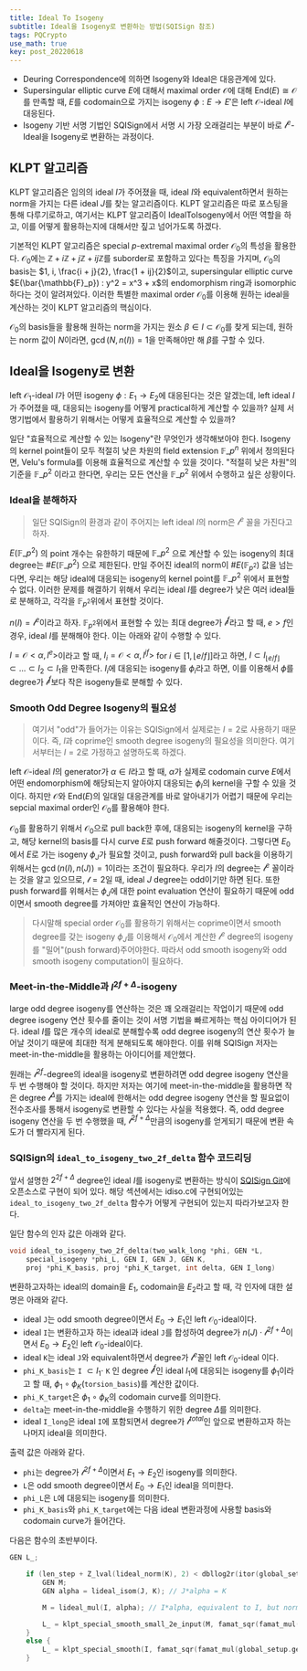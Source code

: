 ```yaml
---
title: Ideal To Isogeny
subtitle: Ideal을 Isogeny로 변환하는 방법(SQISign 참조)
tags: PQCrypto
use_math: true
key: post_20220618
---
```


* Deuring Correspondence에 의하면 Isogeny와 Ideal은 대응관계에 있다.
* Supersingular elliptic curve $E$에 대해서 maximal order $\mathcal{O}$에 대해 $\mathrm{End}(E) \cong \mathcal{O}$를 만족할 때, $E$를 codomain으로 가지는 isogeny $\phi:E \rightarrow E'$은 left $\mathcal{O}$-ideal $I$에 대응된다.
* Isogeny 기반 서명 기법인 SQISign에서 서명 시 가장 오래걸리는 부분이 바로 $\mathcal{l}^e$-Ideal을 Isogeny로 변환하는 과정이다.

<!--more-->

## KLPT 알고리즘

KLPT 알고리즘은 임의의 ideal $I$가 주어졌을 때, ideal $I$와 equivalent하면서 원하는 norm을 가지는 다른 ideal $J$를 찾는 알고리즘이다. KLPT 알고리즘은 따로 포스팅을 통해 다루기로하고, 여기서는 KLPT 알고리즘이 IdealToIsogeny에서 어떤 역할을 하고, 이를 어떻게 활용하는지에 대해서만 짚고 넘어가도록 하겠다.

기본적인 KLPT 알고리즘은 special $p$-extremal maximal order $\mathcal{O}_0$의 특성을 활용한다. $\mathcal{O}_0$에는 $\mathbb{Z} + i\mathbb{Z} + j\mathbb{Z} + ij\mathbb{Z}$를 suborder로 포함하고 있다는 특징을 가지며, $\mathcal{O}_0$의 basis는 $1, i, \frac{i + j}{2}, \frac{1 + ij}{2}$이고, supersingular elliptic curve $E(\bar{\mathbb{F}_p}) : y^2 = x^3 + x$의 endomorphism ring과 isomorphic 하다는 것이 알려져있다. 이러한 특별한 maximal order $\mathcal{O}_0$를 이용해 원하는 ideal을 계산하는 것이 KLPT 알고리즘의 핵심이다.

$\mathcal{O}_0$의 basis들을 활용해 원하는 norm을 가지는 원소 $\beta \in I \subset \mathcal{O}_0$를 찾게 되는데, 원하는 norm 값이 $N$이라면, $\gcd(N,n(I)) = 1$을 만족해야만 해 $\beta$를 구할 수 있다.

## Ideal을 Isogeny로 변환

left $\mathcal{O}_1$-ideal $I$가 어떤 isogeny $\phi:E_1 \rightarrow E_2$에 대응된다는 것은 알겠는데, left ideal $I$가 주어졌을 때, 대응되는 isogeny를 어떻게 practical하게 계산할 수 있을까? 실제 서명기법에서 활용하기 위해서는 어떻게 효율적으로 계산할 수 있을까?

일단 "효율적으로 계산할 수 있는 Isogeny"란 무엇인가 생각해보아야 한다. Isogeny의 kernel point들이 모두 적절히 낮은 차원의 field extension $\mathbb{F}\_{p^n}$ 위에서 정의된다면, Velu's formula를 이용해 효율적으로 계산할 수 있을 것이다. "적절히 낮은 차원"의 기준을 $\mathbb{F}\_{p^2}$ 이라고 한다면, 우리는 모든 연산을 $\mathbb{F}\_{p^2}$ 위에서 수행하고 싶은 상황이다.

### Ideal을 분해하자

> 일단 SQISign의 환경과 같이 주어지는 left ideal $I$의 norm은 $\mathcal{l}^e$ 꼴을 가진다고 하자.

$E(\mathbb{F}\_{p^2})$ 의 point 개수는 유한하기 때문에 $\mathbb{F}\_{p^2}$ 으로 계산할 수 있는 isogeny의 최대 degree는 $\#E(\mathbb{F}\_{p^2})$ 으로 제한된다. 만일 주어진 ideal의 norm이 $\#E(\mathbb{F}_{p^2})$ 값을 넘는다면, 우리는 해당 ideal에 대응되는 isogeny의 kernel point를 $\mathbb{F}\_{p^2}$ 위에서 표현할 수 없다. 이러한 문제를 해결하기 위해서 우리는 ideal $I$를 degree가 낮은 여러 ideal들로 분해하고, 각각을 $\mathbb{F}_{p^2}$위에서 표현할 것이다.

$n(I) = \mathcal{l}^e$이라고 하자. $\mathbb{F}_{p^2}$위에서 표현할 수 있는 최대 degree가 $\mathcal{l}^f$라고 할 때, $e > f$인 경우, ideal $I$를 분해해야 한다. 이는 아래와 같이 수행할 수 있다.

$I = \mathcal{O}<\alpha, l^e>$이라고 할 때, $I_i = \mathcal{O}<\alpha, l^{if}>$ for $i \in [1,\lfloor e/f\rfloor]$라고 하면, $I \subset I_{\lfloor e/f\rfloor} \subset ... \subset I_2 \subset I_1$을 만족한다. $I_i$에 대응되는 isogeny를 $\phi_i$라고 하면, 이를 이용해서 $\phi$를 degree가 $\mathcal{l}^f$보다 작은 isogeny들로 분해할 수 있다.

### Smooth Odd Degree Isogeny의 필요성

> 여기서 "odd"가 들어가는 이유는 SQISign에서 실제로는 $l=2$로 사용하기 때문이다. 즉, $l$과 coprime인 smooth degree isogeny의 필요성을 의미한다. 여기서부터는 $l=2$로 가정하고 설명하도록 하겠다.

left $\mathcal{O}$-ideal $I$의 generator가 $\alpha \in I$라고 할 때, $\alpha$가 실제로 codomain curve $E$에서 어떤 endomorphism에 해당되는지 알아야지 대응되는 $\phi_I$의 kernel을 구할 수 있을 것이다. 하지만 $\mathcal{O}$와 $\mathrm{End}(E)$의 일대일 대응관계를 바로 알아내기가 어렵기 때문에 우리는 sepcial maximal order인 $\mathcal{O}_0$를 활용해야 한다.

$\mathcal{O}_0$를 활용하기 위해서 $\mathcal{O}_0$으로 pull back한 후에, 대응되는 isogeny의 kernel을 구하고, 해당 kernel의 basis를 다시 curve $E$로 push forward 해줄것이다. 그렇다면 $E_0$에서 $E$로 가는 isogeny $\phi_J$가 필요할 것이고, push forward와 pull back을 이용하기 위해서는 $\gcd(n(I), n(J))=1$이라는 조건이 필요하다. 우리가 $I$의 degree는 $\mathcal{l}^e$ 꼴이라는 것을 알고 있으므로, $\mathcal{l}=2$일 때, ideal $J$ degree는 odd이기만 하면 된다. 또한 push forward를 위해서는 $\phi_J$에 대한 point evaluation 연산이 필요하기 때문에 odd이면서 smooth degree를 가져야만 효율적인 연산이 가능하다.

> 다시말해 special order $\mathcal{O}_0$를 활용하기 위해서는 coprime이면서 smooth degree를 갖는 isogeny $\phi_J$를 이용해서 $\mathcal{O}_0$에서 계산한 $\mathcal{l}^e$ degree의 isogeny를 "밀어"(push forward)주어야한다. 따라서 odd smooth isogeny와 odd smooth isogeny computation이 필요하다.

### Meet-in-the-Middle과 $l^{2f+\Delta}$-isogeny

large odd degree isogeny를 연산하는 것은 꽤 오래걸리는 작업이기 때문에 odd degree isogeny 연산 횟수를 줄이는 것이 서명 기법을 빠르게하는 핵심 아이디어가 된다. ideal $I$를 많은 개수의 ideal로 분해할수록 odd degree isogeny의 연산 횟수가 늘어날 것이기 때문에 최대한 적게 분해되도록 해야한다. 이를 위해 SQISign 저자는 meet-in-the-middle을 활용하는 아이디어를 제안했다.

원래는 $\mathcal{l}^{2f}$-degree의 ideal을 isogeny로 변환하려면 odd degree isogeny 연산을 두 번 수행해야 할 것이다. 하지만 저자는 여기에 meet-in-the-middle을 활용하면 작은 degree $\mathcal{l}^{\Delta}$를 가지는 ideal에 한해서는 odd degree isogeny 연산을 할 필요없이 전수조사를 통해서 isogeny로 변환할 수 있다는 사실을 적용했다. 즉, odd degree isogeny 연산을 두 번 수행했을 때, $\mathcal{l}^{2f+\Delta}$만큼의 isogeny를 얻게되기 때문에 변환 속도가 더 빨라지게 된다.

### SQISign의 `ideal_to_isogeny_two_2f_delta` 함수 코드리딩

앞서 설명한 $2^{2f+\Delta}$ degree인 ideal $I$를 isogeny로 변환하는 방식이 [SQISign Git](https://github.com/SQISign/sqisign)에 오픈소스로 구현이 되어 있다. 해당 섹션에서는 idiso.c에 구현되어있는 `ideal_to_isogeny_two_2f_delta` 함수가 어떻게 구현되어 있는지 따라가보고자 한다.

일단 함수의 인자 값은 아래와 같다.
```c++
void ideal_to_isogeny_two_2f_delta(two_walk_long *phi, GEN *L,
    special_isogeny *phi_L, GEN I, GEN J, GEN K,
    proj *phi_K_basis, proj *phi_K_target, int delta, GEN I_long)
```
변환하고자하는 ideal의 domain을 $E_1$, codomain을 $E_2$라고 할 때, 각 인자에 대한 설명은 아래와 같다.
* ideal `J`는 odd smooth degree이면서 $E_0 \rightarrow E_1$인 left $\mathcal{O}_0$-ideal이다.
* ideal `I`는 변환하고자 하는 ideal과 ideal `J`를 합성하여 degree가 $n(J)\cdot \mathcal{l}^{2f+\Delta}$이면서 $E_0 \rightarrow E_2$인 left $\mathcal{O}_0$-ideal이다.
* ideal `K`는 ideal `J`와 equivalent하면서 degree가 $\mathcal{l}^e$꼴인 left $\mathcal{O}_0$-ideal 이다.
* `phi_K_basis`는 `I` $\subset I_1 \cdot$ `K`
인 degree $\mathcal{l}^{f}$인 ideal $I_1$에 대응되는 isogeny를 $\phi_1$이라고 할 때, $\phi_1 \circ \phi_K($`torsion_basis`$)$를 계산한 값이다.
* `phi_K_target`은 $\phi_1 \circ \phi_K$의 codomain curve를 의미한다.
* `delta`는 meet-in-the-middle을 수행하기 위한 degree $\Delta$를 의미한다.
* ideal `I_long`은 ideal `I`에 포함되면서 degree가 $\mathcal{l}^{total}$인 앞으로 변환하고자 하는 나머지 ideal을 의미한다.

출력 값은 아래와 같다.
* `phi`는 degree가 $\mathcal{l}^{2f+\Delta}$이면서 $E_1 \rightarrow E_2$인 isogeny를 의미한다.
* `L`은 odd smooth degree이면서 $E_0 \rightarrow E_1$인 ideal을 의미한다.
* `phi_L`은 `L`에 대응되는 isogeny를 의미한다.
* `phi_K_basis`와 `phi_K_target`에는 다음 ideal 변환과정에 사용할 basis와 codomain curve가 들어간다.

다음은 함수의 초반부이다.
```c++
GEN L_;

    if (len_step + Z_lval(lideal_norm(K), 2) < dbllog2r(itor(global_setup.p,10))/2. + 10 ) {
        GEN M;
        GEN alpha = lideal_isom(J, K); // J*alpha = K

        M = lideal_mul(I, alpha); // I*alpha, equivalent to I, but norm a power of 2

        L_ = klpt_special_smooth_small_2e_input(M, famat_sqr(famat_mul(global_setup.gen_p_plus_fact, global_setup.gen_p_minus_fact)));
    }
    else {
        L_ = klpt_special_smooth(I, famat_sqr(famat_mul(global_setup.gen_p_plus_fact, global_setup.gen_p_minus_fact)));
    }
```

